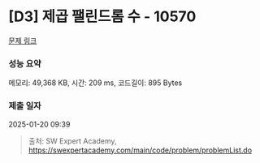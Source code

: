 # [D3] 제곱 팰린드롬 수 - 10570 

[문제 링크](https://swexpertacademy.com/main/code/problem/problemDetail.do?contestProbId=AXO72aaqPrcDFAXS) 

### 성능 요약

메모리: 49,368 KB, 시간: 209 ms, 코드길이: 895 Bytes

### 제출 일자

2025-01-20 09:39



> 출처: SW Expert Academy, https://swexpertacademy.com/main/code/problem/problemList.do